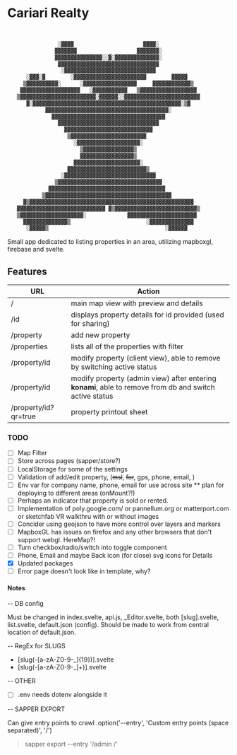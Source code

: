 # Cariari Realty

```txt


                ░▓▓▓▓                      ▓▓▓▓░
               ▓▓▓▓▓▓▓                   ▓▓▓▓▓▓▓░
               ▓▓▓▓▓▓▓▓▓▓▓▓▓▓▓░░▓░▓▓▓▓▓▓▓▓▓▓▓▓▓▓░
                ▓▓▓▓▓▓▓▓▓▓▓▓▓▓▓▓▓▓▓▓▓▓▓▓▓▓▓▓▓▓▓▓
                 ░▓▓▓▓▓▓▓▓▓▓▓▓▓▓▓▓▓▓▓▓▓▓▓▓▓▓▓▓▓
      ░▓▓▓░▓        ░▓▓▓▓▓▓▓▓▓▓▓▓▓▓▓▓▓▓▓▓▓▓▓        ▓▓▓▓▓
     ▒▓▓▓▓▓▓▓▓▓▓░      ░▓▓▓▓▓▓▓▓▓▓▓▓▓▓▓▓▓     ▓▓▓▓▓▓▓▓▓▓▓▓▒
    ▓▓▓▓▓▓▓▓▓▓▓▓▓▓▓▓▓▓▓   ░▓▓▓▓▓▓▓▓▓▓▓   ▒▓▓▓▓▓▓▓▓▓▓▓▓▓▓▓▓▓▓
   ▒▓▓▓▓▓▓▓▓▓▓▓▓▓▓▓▓▓▓▓▓▓▓▓▓░▓▓▓▓▓▓░░▓▓▓▓▓▓▓▓▓▓▓▓▓▓▓▓▓▓▓▓▓▓▓▓
      ▓░▓▓▓▓▓▓▓▓▓▓▓▓▓▓▓▓▓▓▓▓▓▓▓▓▓▓▓▓▓▓▓▓▓▓▓▓▓▓▓▓▓▓▓▓▓▓▓░▒▓
            ▓▓▓▓▓▓▓▓▓▓▓▓▓▓▓▓▓▓▓▓▓▓▓▓▓▓▓▓▓▓▓▓▓▓▓▓▓▓▓░
              ▓▓▓▓▓▓▓▓▓▓▓▓▓▓▓▓▓▓▓▓▓▓▓▓▓▓▓▓▓▓▓▓▓▓▓▓
                ▓▓▓▓▓▓▓▓▓▓▓▓▓▓▓▓▓▓▓▓▓▓▓▓▓▓▓▓▓▓▓▓
                  ▓▓▓▓▓▓▓▓▓▓▓▓▓▓▓▓▓▓▓▓▓▓▓▓▓▓▓▓
                   ▒▓▓▓▓▓▓▓▓▓▓▓▓▓▓▓▓▓▓▓▓▓▓▓▓
                     ░▓▓▓▓▓▓▓▓▓▓▓▓▓▓▓▓▓▓▓▓░
                       ▒▓▓▓▓▓▓▓▓▓▓▓▓▓▓▓▓▒
                       ▓▓▓▓▓▓▓▓▓▓▓▓▓▓▓▓▓▒
                     ▓▓▓▓▓▓▓▓▓▓▓▓▓▓▓▓▓▓▓▓▓░
                   ▓▓▓▓▓▓▓▓▓▓▓▓▓▓▓▓▓▓▓▓▓▓▓▓▓▒
                 ░▓▓▓▓▓▓▓▓▓▓▓▓▓▓▓▓▓▓▓▓▓▓▓▓▓▓▓▓▓
               ▒▓▓▓▓▓▓▓▓▓▓▓▓▓▓▓▓▓▓▓▓▓▓▓▓▓▓▓▓▓▓▓▓▓
             ▓▓▓▓▓▓▓▓▓▓▓▓▓▓▓▓▓▓▓▓▓▓▓▓▓▓▓▓▓▓▓▓▓▓▓▓▓
           ▒▓▓▓▓▓▓▓▓▓▓▓▓▓▓▓▓▓▓▓▓▓▓▓▓▓▓▓▓▓▓▓▓▓▓▓▓▓▓▓▓
     ▓▒▓▓▓▓▓▓▓▓▓▓▓▓▓▓▓▓▓▓▓▓▓▓▓▓▓▓▓▓▓▓▓▓▓▓▓▓▓▓▓▓▓▓▓▓▓▓▓▓▓▓▓▓
   ▓▓▓▓▓▓▓▓▓▓▓▓▓▓▓▓▓▓▓▓▓▓▓▓▓▓▓▓ ▓▒▓▓▓▓▓▓▓▓▓▓▓▓▓▓▓▓▓▓▓▓▓▓▓▓▓▓▒
   ▒▓▓▓▓▓▓▓▓▓▓▓▓▓▓▓▓▓▓▓▓░             ▓▓▓▓▓▓▓▓▓▓▓▓▓▓▓▓▓▓▓▓▓▓
     ▓▓▓▓▓▓▓▓▓▓▓▓▓▓▒                        ░▓▓▓▓▓▓▓▓▓▓▓▓▓▓
      ░▓▓▓▓▓▒                                     ░▓▓▓▓▓▓

```

Small app dedicated to listing properties in an area, utilizing mapboxgl, firebase and svelte.

## Features

| URL | Action |
| ------ | ------ |
| / | main map view with preview and details |
| /id | displays property details for id provided (used for sharing) |
| /property | add new property |
| /properties | lists all of the properties with filter |
| /property/id | modify property (client view), able to remove by switching active status |
| /property/id | modify property (admin view) after entering **konami**, able to remove from db and switch active status |
| /property/id?qr=true | property printout sheet |

### TODO

- [ ] Map Filter
- [ ] Store across pages (sapper/store?)
- [ ] LocalStorage for some of the settings
- [ ] Validation of add/edit property, (~~msl~~, ~~for~~, gps, phone, email, )
- [ ] Env var for company name, phone, email for use across site ** plan for deploying to different areas (onMount?!)
- [ ] Perhaps an indicator that property is sold or rented.
- [ ] Implementation of poly.google.com/ or pannellum.org or matterport.com or sketchfab VR walkthru with or without images
- [ ] Concider using geojson to have more control over layers and markers
- [ ] MapboxGL has issues on firefox and any other browsers that don't support webgl. HereMap?!
- [ ] Turn checkbox/radio/switch into toggle component
- [ ] Phone, Email and maybe Back icon (for close) svg icons for Details
- [x] Updated packages
- [ ] Error page doesn't look like in template, why?

#### Notes

-- DB config

Must be changed in index.svelte, api.js, _Editor.svelte, both [slug].svelte, list.svelte, default.json (config). Should be made to work from central location of default.json.

-- RegEx for SLUGS

- [slug(-[a-zA-Z0-9-_]{19})].svelte
- [slug(-[a-zA-Z0-9-_]+)].svelte

-- OTHER

- [ ] .env needs dotenv alongside it

-- SAPPER EXPORT

Can give entry points to crawl
.option('--entry', 'Custom entry points (space separated)', '/')

> sapper export --entry '/admin /'
